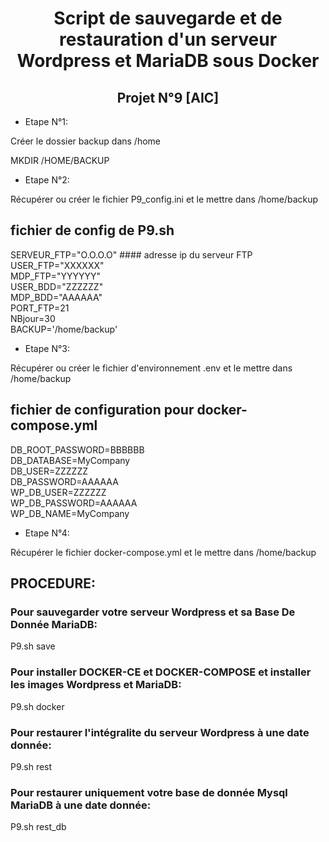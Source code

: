 # <div align="center"> Script de sauvegarde et de restauration d'un serveur Wordpress et MariaDB sous Docker </div>

## <div align="center"> Projet N°9 [AIC] </div>

* Etape N°1:  

Créer le dossier backup dans /home

MKDIR /HOME/BACKUP

* Etape N°2:

Récupérer ou créer le fichier P9_config.ini et le mettre dans /home/backup

## fichier de config de P9.sh

SERVEUR_FTP="O.O.O.O"  #### adresse ip du serveur FTP
USER_FTP="XXXXXX"  
MDP_FTP="YYYYYY"  
USER_BDD="ZZZZZZ"  
MDP_BDD="AAAAAA"  
PORT_FTP=21  
NBjour=30  
BACKUP='/home/backup'  

* Etape N°3:

Récupérer ou créer le fichier d'environnement .env et le mettre dans /home/backup

## fichier de configuration pour docker-compose.yml

DB_ROOT_PASSWORD=BBBBBB  
DB_DATABASE=MyCompany  
DB_USER=ZZZZZZ  
DB_PASSWORD=AAAAAA  
WP_DB_USER=ZZZZZZ  
WP_DB_PASSWORD=AAAAAA  
WP_DB_NAME=MyCompany  

* Etape N°4:

Récupérer le fichier docker-compose.yml et le mettre dans /home/backup

## PROCEDURE:

### Pour sauvegarder votre serveur Wordpress et sa Base De Donnée MariaDB:

P9.sh save

### Pour installer DOCKER-CE et DOCKER-COMPOSE et installer les images Wordpress et MariaDB:

P9.sh docker

### Pour restaurer l'intégralite du serveur Wordpress à une date donnée:

P9.sh rest

### Pour restaurer uniquement votre base de donnée Mysql MariaDB à une date donnée:

P9.sh rest_db
